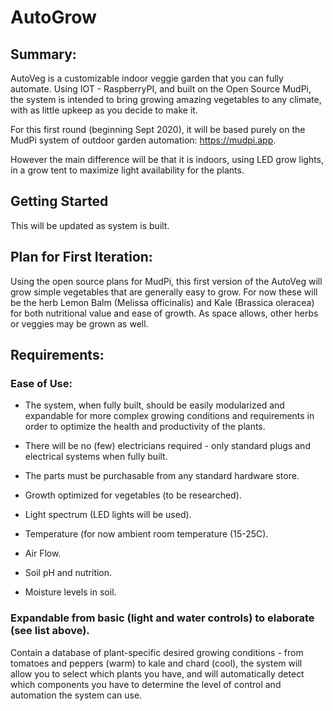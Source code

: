 # AutoGrow

## Summary:
AutoVeg is a customizable indoor veggie garden that you can fully automate. Using IOT - RaspberryPI, and built on the Open Source MudPi, the system is intended to bring growing amazing vegetables to any climate, with as little upkeep as you decide to make it. 

For this first round (beginning Sept 2020), it will be based purely on the MudPi system of outdoor garden automation: https://mudpi.app. 

However the main difference will be that it is indoors, using LED grow lights, in a grow tent to maximize light availability for the plants. 

## Getting Started
This will be updated as system is built. 

## Plan for First Iteration: 
Using the open source plans for MudPi, this first version of the AutoVeg will grow simple vegetables that are generally easy to grow. For now these will be the herb Lemon Balm (Melissa officinalis) and Kale (Brassica oleracea) for both nutritional value and ease of growth. As space allows, other herbs or veggies may be grown as well. 

## Requirements: 
### Ease of Use: 
- The system, when fully built, should be easily modularized and expandable for more complex growing conditions and requirements in order to optimize the health and productivity of the plants. 

- There will be no (few) electricians required - only standard plugs and electrical systems when fully built. 

- The parts must be purchasable from any standard hardware store. 

- Growth optimized for vegetables (to be researched).

- Light spectrum (LED lights will be used).

- Temperature (for now ambient room temperature (15-25C).

- Air Flow.

- Soil pH and nutrition.

- Moisture levels in soil.

### Expandable from basic (light and water controls) to elaborate (see list above).
Contain a database of plant-specific desired growing conditions - from tomatoes and peppers (warm) to kale and chard (cool), the system will allow you to select which plants you have, and will automatically detect which components you have to determine the level of control and automation the system can use. 



